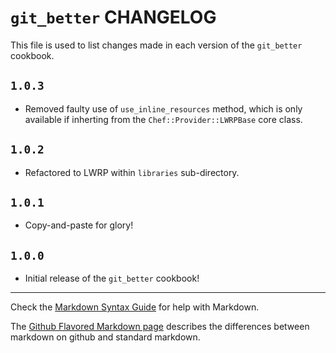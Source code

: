 # `git_better` CHANGELOG

This file is used to list changes made in each version of the `git_better` cookbook.


## `1.0.3`
- Removed faulty use of `use_inline_resources` method, which is only available if inherting from the `Chef::Provider::LWRPBase` core class.

## `1.0.2`
- Refactored to LWRP within `libraries` sub-directory.

## `1.0.1`
- Copy-and-paste for glory!

## `1.0.0`
- Initial release of the `git_better` cookbook!

- - -
Check the [Markdown Syntax Guide](http://daringfireball.net/projects/markdown/syntax) for help with Markdown.

The [Github Flavored Markdown page](http://github.github.com/github-flavored-markdown/) describes the differences between markdown on github and standard markdown.
